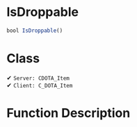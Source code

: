 # IsDroppable
```js
bool IsDroppable()
```
# Class
✔ `Server: CDOTA_Item`  
✔ `Client: C_DOTA_Item`  

# Function Description

